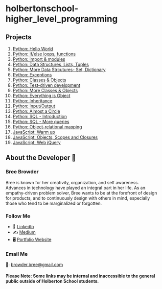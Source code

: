 # holbertonschool-higher_level_programming

## Projects

1. [Python: Hello World](https://intranet.hbtn.io/projects/231)
2. [Python: If/else loops, functions](https://intranet.hbtn.io/projects/233)
3. [Python: import & modules](https://intranet.hbtn.io/projects/239)
4. [Python: Data Structures, Lists, Tuples](https://intranet.hbtn.io/projects/241)
5. [Python: More Data Strcutures- Set, Dictionary](https://intranet.hbtn.io/projects/243)
6. [Python: Exceptions](https://intranet.hbtn.io/projects/245)
7. [Python: Classes & Objects](https://intranet.hbtn.io/projects/247)
8. [Python: Test-driven development](https://intranet.hbtn.io/projects/246)
9. [Python: More Classes & Objects](https://intranet.hbtn.io/projects/250)
10. [Python: Everything is Object](https://intranet.hbtn.io/projects/252)
11. [Python: Inheritance](https://intranet.hbtn.io/projects/254)
12. [Python: Input/Output](https://intranet.hbtn.io/projects/260)
13. [Python: Almost a Circle](https://intranet.hbtn.io/projects/331)
14. [Python: SQL - Introduction](https://intranet.hbtn.io/projects/272)
15. [Python: SQL - More queries](https://intranet.hbtn.io/projects/274)
16. [Python: Object-relational mapping](https://intranet.hbtn.io/projects/283)
17. [JavaScript: Warm up](https://intranet.hbtn.io/projects/303)
18. [JavaScript: Objects, Scopes and Closures](https://intranet.hbtn.io/projects/304)
19. [JavaScript: Web jQuery](https://intranet.hbtn.io/projects/305)

## About the Developer  💬

### Bree Browder

Bree is known for her creativity, organization, and self awareness. Advances in technology have played an integral part in her life. As an empathy-driven problem solver, Bree wants to be at the forefront of design for products, and to continuously design with others in mind, especially those who tend to be marginalized or forgotten.

### Follow Me

- 📁 [LinkedIn](https://www.linkedin.com/in/breebrowder/)
- ✍️ [Medium](https://medium.com/@breebrowder)
- 🖥️ [Portfolio Website](https://www.breebrowder.com/)

### Email Me
📩: browder.bree@gmail.com


#### Please Note: Some links may be internal and inaccessible to the general public outside of Holberton School students.
